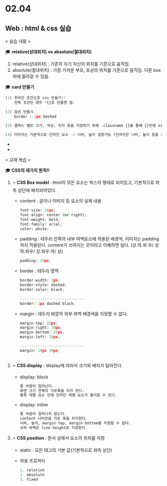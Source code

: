 # 02.04 

## Web : html & css 실습



< 실습 내용 >

:mortar_board: **relative(상대위치) vs absolute(절대위치)**

1. relative(상대위치) : 기존의 자기 자신의 위치를 기준으로 움직임.
2. absolute(절대위치) : 가장 가까운 부모, 조상의 위치를 기준으로 움직임. 다른 box위에 올라갈 수 있음.



:mortar_board: **card 만들기**

```python
(1) 주어진 조건으로 css 만들기!!
	전체 조건인 경우 *{}로 만들면 됨.
    
(2) 점선 만들기
	border : 2px dashed
        
(3) 클래스 별로 크기, 색상, 위치 등을 지정하기 위해 .classname {}을 통해 {}안에 size, padding, margin 등을 이용해 꾸며 줄 수 있다. 

(4) 이미지는 기본적으로 인라인 요소 -> 너비, 높이 설정가능 (인라인은 너비, 높이 등을 지정할 수 없음. 이미지만 예외)
```

-

-

< 교재 복습 >

:mortar_board: **CSS의 세가지 원칙!!**

1. :star: **CSS Box model** : html의 모든 요소는 박스의 형태로 되어있고, 기본적으로 좌측 상단에 배치되어있다.  

   * content : 글이나 이미지 등 요소의 실제 내용 

     ```python
     font-size: 20px;
     font-align: center (or right);
     font-weight: bold;
     font-family: arial;
     color: white;
     ```

   * padding : 테두리 안쪽의 내부 여백요소에 적용된 배경색, 이미지는 padding 까지 적용된다. content가 쓰여지는 곳이라고 이해하면  쉽다.  (상.하.좌.우/ 상하.좌우/ 상.좌우.하/ 상)

     ```python
     padding: 20px;
     ```

   * border : 테두리 영역

     ```python
     border-width: 2px; 
     border-style: dashed;
     border-color: black;
         
     -----------------------------
     border: 2px dashed black;
     
     ```

   * margin : 테두리 바깥의 외부 여백 배경색을 지정할 수 없다.

     ```python
     margin-top: 20px;
     margin-right: 20px;
     margin-bottom: 20px;
     margin-left: 20px;   
     
     -----------------------------
     margin: 10px 30px;
         
     ```





2. :star: **CSS display** : display에 따라서 크기와 배치가 달라진다. 

   * display: block

     ```python
     줄 바꿈이 일어난다.
     화면 크기 전체의 가로폭을 차지 한다. 
     블록 레벨 요소 안에 인라인 레벨 요소가 들어갈 수 있다. 
     ```

   * display: inline

     ```python
     줄 바꿈이 일어나지 않는다.
     content 너비만큼 가로 폭을 차지한다. 
     너비, 높이, margin-top, margin-bottom을 지정할 수 없다.
     상하 여백은 line-height로 지정한다. 
     ```

     

3. :star: **CSS position** : 문서 상에서 요소의 위치를 지정

   * static : 모든 태그의 기본 값(기본적으로 좌측 상단)

   * 좌표 프로퍼티

     ```python
     1. relative
     2. absolute
     3. fixed
     ```

     